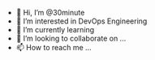 - 👋 Hi, I’m @30minute
- 👀 I’m interested in DevOps Engineering
- 🌱 I’m currently learning 
- 💞️ I’m looking to collaborate on ...
- 📫 How to reach me ...

<!---
30minute/30minute is a ✨ special ✨ repository because its `README.md` (this file) appears on your GitHub profile.
You can click the Preview link to take a look at your changes.
--->

